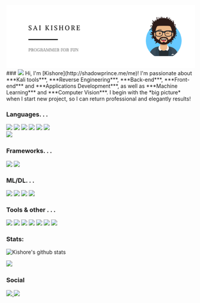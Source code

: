 <img style="float: center;" src="Hi folks.png">
### <img src="https://media.giphy.com/media/hvRJCLFzcasrR4ia7z/giphy.gif" width="30px"> Hi, I'm [Kishore](http://shadowprince.me/me)!
I'm passionate about ***Kali tools***, ***Reverse Engineering***, ***Back-end***, ***Front-end*** and ***Applications Development***, as well as ***Machine Learning*** and ***Computer Vision***.
I begin with the *big picture* when I start new project, so I can return professional and elegantly results!

### Languages. . .
<img src="https://img.shields.io/badge/python%20-%2314354C.svg?&style=for-the-badge&logo=python&logoColor=white"/> <img src="https://img.shields.io/badge/javascript%20-%23323330.svg?&style=for-the-badge&logo=javascript&logoColor=%23F7DF1E"/> <img src="https://img.shields.io/badge/c%20-%2300599C.svg?&style=for-the-badge&logo=c&logoColor=white"/> <img src ="https://img.shields.io/badge/sqlite-%2307405e.svg?&style=for-the-badge&logo=sqlite&logoColor=white"/> <img src="https://img.shields.io/badge/html5%20-%23E34F26.svg?&style=for-the-badge&logo=html5&logoColor=white"/> <img src="https://img.shields.io/badge/latex%20-%23008080.svg?&style=for-the-badge&logo=latex&logoColor=white"/>
<br> <img src="https://img.shields.io/badge/markdown-%23000000.svg?&style=for-the-badge&logo=markdown&logoColor=white"/>

### Frameworks. . .
<img src="https://img.shields.io/badge/django%20-%23092E20.svg?&style=for-the-badge&logo=django&logoColor=white"/> <img src="https://img.shields.io/badge/bootstrap%20-%23563D7C.svg?&style=for-the-badge&logo=bootstrap&logoColor=white"/>
<br>

### ML/DL. . .
<img src="https://img.shields.io/badge/TensorFlow%20-%23FF6F00.svg?&style=for-the-badge&logo=TensorFlow&logoColor=white" /> <img src="https://img.shields.io/badge/Keras%20-%23D00000.svg?&style=for-the-badge&logo=Keras&logoColor=white"/> <img src="https://img.shields.io/badge/pandas%20-%23150458.svg?&style=for-the-badge&logo=pandas&logoColor=white" /> <img src="https://img.shields.io/badge/numpy%20-%23013243.svg?&style=for-the-badge&logo=numpy&logoColor=white" />
<br>

### Tools & other . . .
<img src="https://img.shields.io/badge/Jupyter%20-%23F37626.svg?&style=for-the-badge&logo=Jupyter&logoColor=white"/> <img src="https://img.shields.io/badge/Sublime%20Text-%23FF6F00.svg?&style=for-the-badge&logo=sublime-text&logoColor=white"/> <img src="https://img.shields.io/badge/git%20-%23F05033.svg?&style=for-the-badge&logo=git&logoColor=white"/> <img src="https://img.shields.io/badge/Linux%20-%23430098.svg?&style=for-the-badge&logo=Linux&logoColor=white"/> <img src="https://img.shields.io/badge/heroku%20-%23430098.svg?&style=for-the-badge&logo=heroku&logoColor=white"/>
<img src="https://img.shields.io/badge/-Raspberry%20Pi-C51A4A?style=for-the-badge&logo=Raspberry-Pi"/> <img src="https://img.shields.io/badge/-Arduino-00979D?style=for-the-badge&logo=Arduino&logoColor=white"/>

### Stats:
![Kishore's github stats](https://github-readme-stats.vercel.app/api?username=shadow-prince&show_icons=true)

![](https://komarev.com/ghpvc/?username=shadow-prince)

### Social
<a href="https://twitter.com/saikishorekicks">
         <img src="https://img.shields.io/badge/saikishorekicks%20-%231DA1F2.svg?&style=for-the-badge&logo=Twitter&logoColor=white"/>
      </a>

<a href="https://www.hackerrank.com/shadowprince_kr1?hr_r=1">
         <img src="https://img.shields.io/badge/-Hackerrank-2EC866?style=for-the-badge&logo=HackerRank&logoColor=white"/>
      </a>

